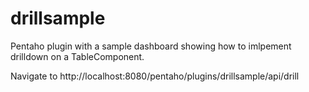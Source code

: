 drillsample
===

Pentaho plugin with a sample dashboard showing how to imlpement drilldown on a TableComponent.

Navigate to http://localhost:8080/pentaho/plugins/drillsample/api/drill